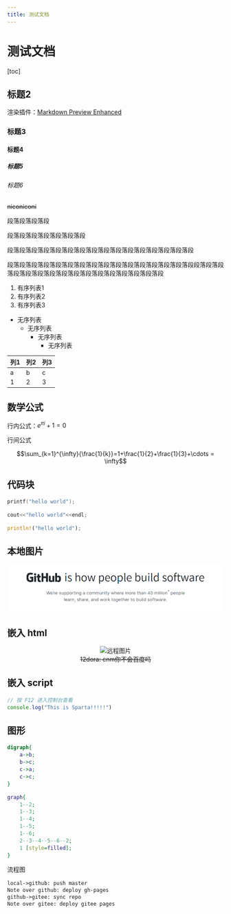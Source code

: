 ```yaml
---
title: 测试文档
---
```


<!-- @import "../../parts/header.html" -->

<!-- @import "../../parts/style.less" -->

# 测试文档 

[toc]



## 标题2

渲染插件：[Markdown Preview Enhanced](https://shd101wyy.github.io/markdown-preview-enhanced/#/zh-cn/)

### 标题3

#### 标题4

##### 标题5

###### 标题6

<del>niconiconi</del>

段落段落段落段

段落段落段落段落段落段落段

段落段落段落段落段落段落段落段落段落段落段落段落段落段落段落段

段落段落段落段落段落段落段落段落段落段落段落段落段落段落段落段段落段落段落段落段落段落段落段落段落段落段落段落段落段落段落段

1. 有序列表1
2. 有序列表2
3. 有序列表3

+ 无序列表
    + 无序列表
      + 无序列表
        + 无序列表



| 列1 | 列2 | 列3 |
| ----- | ----- | ----- |
| a     | b     | c     |
| 1     | 2     | 3     |


## 数学公式

行内公式：$e^{\pi i}+1=0$

行间公式

$$\sum_{k=1}^{\infty}{\frac{1}{k}}=1+\frac{1}{2}+\frac{1}{3}+\cdots = \infty$$

## 代码块

```c
printf("hello world");
```

```c++
cout<<"hello world"<<endl;
```

```rust
println!("hello world");
```

## 本地图片

![github.png](./github.png)

## 嵌入 html

<center>
<img title="远程图片" src="https://www.baidu.com/img/bd_logo1.png" weight="270px" height="124px">
</center>

<center>
<del>12dora: cnm你不会百度吗</del>
</center>

## 嵌入 script

```javascript
// 按 F12 进入控制台查看
console.log("This is Sparta!!!!!")
```

<script>
console.log("This is Sparta!!!!!")
</script>

## 图形

```dot {engine="neato"}
digraph{
    a->b;
    b->c;
    c->a;
    c->c;
}
```

```dot {engine="twopi"}
graph{
    1--2;
    1--3;
    1--4;
    1--5;
    1--6;
    2--3--4--5--6--2;
    1 [style=filled];
}
```

流程图

```sequence {theme="simple"}
local->github: push master
Note over github: deploy gh-pages
github->gitee: sync repo
Note over gitee: deploy gitee pages
```

<!-- @import "../../parts/footer.html" -->